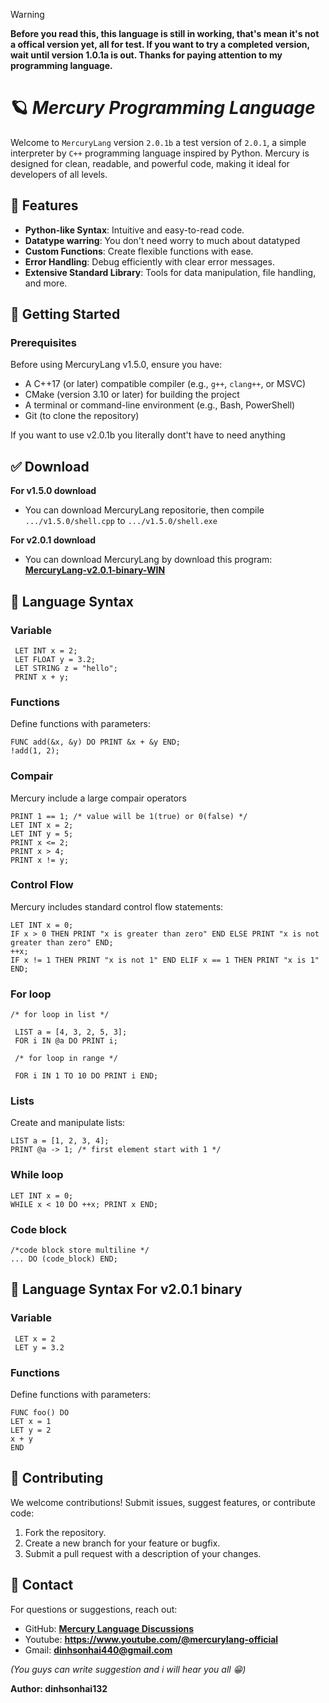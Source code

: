 > [!WARNING]
> **Before you read this, this language is still in working, that's mean it's not a offical version yet, all for test. If you want to try a completed version, wait until version 1.0.1a is out. Thanks for paying attention to my programming language.**

# 🪐 *Mercury Programming Language*

Welcome to ```MercuryLang``` version ```2.0.1b``` a test version of ```2.0.1```, a simple interpreter by ```C++``` programming language inspired by Python. Mercury is designed for clean, readable, and powerful code, making it ideal for developers of all levels.

## 🌟 Features

- **Python-like Syntax**: Intuitive and easy-to-read code.
- **Datatype warring**: You don't need worry to much about datatyped
- **Custom Functions**: Create flexible functions with ease.
- **Error Handling**: Debug efficiently with clear error messages.
- **Extensive Standard Library**: Tools for data manipulation, file handling, and more.

## 📒 Getting Started

### Prerequisites

Before using MercuryLang v1.5.0, ensure you have:
- A C++17 (or later) compatible compiler (e.g., `g++`, `clang++`, or MSVC)
- CMake (version 3.10 or later) for building the project
- A terminal or command-line environment (e.g., Bash, PowerShell)
- Git (to clone the repository)

If you want to use v2.0.1b you literally dont't have to need anything 

## ✅ Download
**For v1.5.0 download**
 - You can download MercuryLang repositorie, then compile ```.../v1.5.0/shell.cpp``` to ```.../v1.5.0/shell.exe```

**For v2.0.1 download**
 - You can download MercuryLang by download this program: **[MercuryLang-v2.0.1-binary-WIN](https://github.com/dinhsonhai132/MercuryLang-download/raw/refs/heads/main/MercuryLang-v2.0.1-binary-WINx64.exe)**

## 🔧 Language Syntax
### Variable
```mercury
 LET INT x = 2;
 LET FLOAT y = 3.2;
 LET STRING z = "hello";
 PRINT x + y;
```
### Functions
 Define functions with parameters:
 ```mercury
FUNC add(&x, &y) DO PRINT &x + &y END;
 !add(1, 2);
```
 ### Compair
 Mercury include a large compair operators
 ```mercury
 PRINT 1 == 1; /* value will be 1(true) or 0(false) */
 LET INT x = 2;
 LET INT y = 5;
 PRINT x <= 2;
 PRINT x > 4;
 PRINT x != y;
 ```
### Control Flow
 Mercury includes standard control flow statements:
 ```mercury
 LET INT x = 0;
 IF x > 0 THEN PRINT "x is greater than zero" END ELSE PRINT "x is not greater than zero" END;
 ++x;
 IF x != 1 THEN PRINT "x is not 1" END ELIF x == 1 THEN PRINT "x is 1" END;
 ```
### For loop
```mercury
/* for loop in list */
 
 LIST a = [4, 3, 2, 5, 3];
 FOR i IN @a DO PRINT i;
 
 /* for loop in range */
 
 FOR i IN 1 TO 10 DO PRINT i END;
 ```
### Lists
 Create and manipulate lists:
 ```mercury
 LIST a = [1, 2, 3, 4];
 PRINT @a -> 1; /* first element start with 1 */
 ```
### While loop
 ```mercury
 LET INT x = 0;
 WHILE x < 10 DO ++x; PRINT x END;
 ```
 ### Code block
 ```mercury
 /*code block store multiline */
 ... DO (code_block) END;
 ```

## 🔧 Language Syntax For v2.0.1 binary

### Variable
```mercury
 LET x = 2
 LET y = 3.2
```
### Functions
 Define functions with parameters:
 ```mercury
FUNC foo() DO
LET x = 1
LET y = 2
x + y
END
```

## 🤝 Contributing

We welcome contributions! Submit issues, suggest features, or contribute code:

1. Fork the repository.
2. Create a new branch for your feature or bugfix.
3. Submit a pull request with a description of your changes.

## 🔎 Contact

For questions or suggestions, reach out:

- GitHub: **[Mercury Language Discussions](https://github.com/dinhsonhai132/Mercury-Langluage/discussions/1)**
- Youtube: **https://www.youtube.com/@mercurylang-official**
- Gmail: **dinhsonhai440@gmail.com**

*(You guys can write suggestion and i will hear you all 😁)*

**Author: dinhsonhai132**
